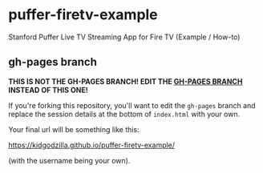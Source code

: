 # puffer-firetv-example
Stanford Puffer Live TV Streaming App for Fire TV (Example / How-to)

## gh-pages branch

**THIS IS NOT THE GH-PAGES BRANCH! EDIT THE [GH-PAGES BRANCH](../../tree/gh-pages) INSTEAD OF THIS ONE!**

If you're forking this repository, you'll want to edit the `gh-pages` branch and replace the session details at the bottom of `index.html` with your own.

Your final url will be something like this:

https://kidgodzilla.github.io/puffer-firetv-example/

(with the username being your own).
